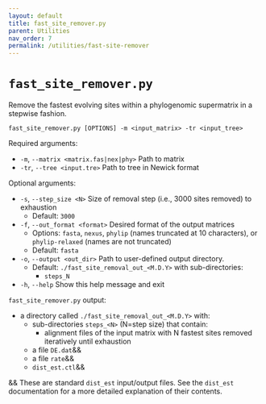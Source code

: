 ```yaml
---
layout: default
title: fast_site_remover.py
parent: Utilities
nav_order: 7
permalink: /utilities/fast-site-remover
---
```


# `fast_site_remover.py`

Remove the fastest evolving sites within a phylogenomic supermatrix in a stepwise fashion.

`fast_site_remover.py [OPTIONS] -m <input_matrix> -tr <input_tree>`

Required arguments:
- `-m`, `--matrix <matrix.fas|nex|phy>` Path to matrix
- `-tr`, `--tree <input.tre>` Path to tree in Newick format

Optional arguments:
- `-s`, `--step_size <N>` Size of removal step (i.e., 3000 sites removed) to exhaustion
  - Default: `3000`
- `-f`, `--out_format <format>` Desired format of the output matrices
  - Options: `fasta`, `nexus`, `phylip` (names truncated at 10 characters), or `phylip-relaxed` (names are not truncated)
  - Default: `fasta`
- `-o`, `--output <out_dir>` Path to user-defined output directory.
  - Default: `./fast_site_removal_out_<M.D.Y>` with sub-directories:
    - `steps_N`
- `-h`, `--help` Show this help message and exit

`fast_site_remover.py` output:
- a directory called `./fast_site_removal_out_<M.D.Y>` with:
  - sub-directories `steps_<N>` (N=step size) that contain:
    - alignment files of the input matrix with N fastest sites removed iteratively until exhaustion
  - a file `DE.dat`&&
  - a file `rate`&&
  - `dist_est.ctl`&&

&& These are standard `dist_est` input/output files. See the `dist_est` documentation for a more detailed explanation of their contents.